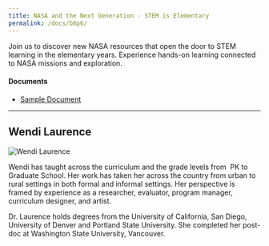 ```yaml
---
title: NASA and the Next Generation - STEM is Elementary
permalink: /docs/b6p6/
---
```


Join us to discover new NASA resources that open the door to STEM learning in the elementary years.  Experience hands-on learning connected to NASA missions and exploration. 

#### Documents
 - [Sample Document](../wednesday/breakout6/documents/b1p1d1.pdf)

***

## Wendi Laurence

![Wendi Laurence](../monday/breakout1/images/wendi.jpg)

Wendi has taught across the curriculum and the grade levels from  PK to Graduate School. Her work has taken her across the country from urban to rural settings in both formal and informal settings. Her perspective is framed by experience as a researcher, evaluator, program manager, curriculum designer, and artist.

Dr. Laurence holds degrees from the University of California, San Diego, University of Denver and Portland State University. She completed her post-doc at Washington State University, Vancouver. 